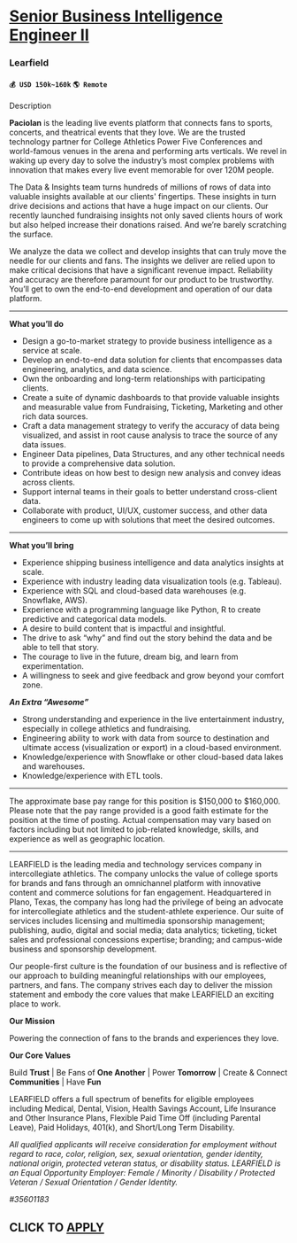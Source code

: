 # [Senior Business Intelligence Engineer II](https://www.remotewlb.com/apply/senior-business-intelligence-engineer-ii)  
### Learfield  
#### `💰 USD 150k~160k` `🌎 Remote`  

Description

**Paciolan** is the leading live events platform that connects fans to sports, concerts, and theatrical events that they love. We are the trusted technology partner for College Athletics Power Five Conferences and world-famous venues in the arena and performing arts verticals. We revel in waking up every day to solve the industry’s most complex problems with innovation that makes every live event memorable for over 120M people.

The Data & Insights team turns hundreds of millions of rows of data into valuable insights available at our clients' fingertips. These insights in turn drive decisions and actions that have a huge impact on our clients. Our recently launched fundraising insights not only saved clients hours of work but also helped increase their donations raised. And we’re barely scratching the surface.

We analyze the data we collect and develop insights that can truly move the needle for our clients and fans. The insights we deliver are relied upon to make critical decisions that have a significant revenue impact. Reliability and accuracy are therefore paramount for our product to be trustworthy. You’ll get to own the end-to-end development and operation of our data platform.

****

**What you’ll do**

  * Design a go-to-market strategy to provide business intelligence as a service at scale.
  * Develop an end-to-end data solution for clients that encompasses data engineering, analytics, and data science.
  * Own the onboarding and long-term relationships with participating clients.
  * Create a suite of dynamic dashboards to that provide valuable insights and measurable value from Fundraising, Ticketing, Marketing and other rich data sources.
  * Craft a data management strategy to verify the accuracy of data being visualized, and assist in root cause analysis to trace the source of any data issues.
  * Engineer Data pipelines, Data Structures, and any other technical needs to provide a comprehensive data solution.
  * Contribute ideas on how best to design new analysis and convey ideas across clients.
  * Support internal teams in their goals to better understand cross-client data.
  * Collaborate with product, UI/UX, customer success, and other data engineers to come up with solutions that meet the desired outcomes.

****

**What you’ll bring**

  * Experience shipping business intelligence and data analytics insights at scale.
  * Experience with industry leading data visualization tools (e.g. Tableau).
  * Experience with SQL and cloud-based data warehouses (e.g. Snowflake, AWS).
  * Experience with a programming language like Python, R to create predictive and categorical data models.
  * A desire to build content that is impactful and insightful.
  * The drive to ask “why” and find out the story behind the data and be able to tell that story.
  * The courage to live in the future, dream big, and learn from experimentation.
  * A willingness to seek and give feedback and grow beyond your comfort zone.

**_An Extra “Awesome”_**

  * Strong understanding and experience in the live entertainment industry, especially in college athletics and fundraising.
  * Engineering ability to work with data from source to destination and ultimate access (visualization or export) in a cloud-based environment.
  * Knowledge/experience with Snowflake or other cloud-based data lakes and warehouses.
  * Knowledge/experience with ETL tools.

* * *

The approximate base pay range for this position is $150,000 to $160,000. Please note that the pay range provided is a good faith estimate for the position at the time of posting. Actual compensation may vary based on factors including but not limited to job-related knowledge, skills, and experience as well as geographic location.

* * *

LEARFIELD is the leading media and technology services company in intercollegiate athletics. The company unlocks the value of college sports for brands and fans through an omnichannel platform with innovative content and commerce solutions for fan engagement. Headquartered in Plano, Texas, the company has long had the privilege of being an advocate for intercollegiate athletics and the student-athlete experience. Our suite of services includes licensing and multimedia sponsorship management; publishing, audio, digital and social media; data analytics; ticketing, ticket sales and professional concessions expertise; branding; and campus-wide business and sponsorship development.

Our people-first culture is the foundation of our business and is reflective of our approach to building meaningful relationships with our employees, partners, and fans. The company strives each day to deliver the mission statement and embody the core values that make LEARFIELD an exciting place to work.

**Our Mission**

Powering the connection of fans to the brands and experiences they love.

**Our Core Values**

Build **Trust** | Be Fans of **One Another** | Power **Tomorrow** | Create & Connect **Communities** | Have **Fun**

LEARFIELD offers a full spectrum of benefits for eligible employees including Medical, Dental, Vision, Health Savings Account, Life Insurance and Other Insurance Plans, Flexible Paid Time Off (including Parental Leave), Paid Holidays, 401(k), and Short/Long Term Disability.

_All qualified applicants will receive consideration for employment without regard to race, color, religion, sex, sexual orientation, gender identity, national origin, protected veteran status, or disability status. LEARFIELD is an Equal Opportunity Employer: Female / Minority / Disability / Protected Veteran / Sexual Orientation / Gender Identity._

_#35601183_

  
## CLICK TO [APPLY](https://www.remotewlb.com/apply/senior-business-intelligence-engineer-ii)

